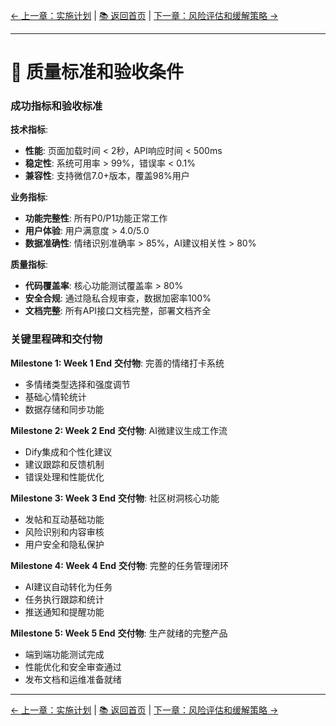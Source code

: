 [← 上一章：实施计划](./实施计划.md) | [📚 返回首页](./index.md) | [下一章：风险评估和缓解策略 →](./风险评估和缓解策略.md)

---

# 🎯 质量标准和验收条件

### **成功指标和验收标准**

**技术指标**:
- **性能**: 页面加载时间 < 2秒，API响应时间 < 500ms
- **稳定性**: 系统可用率 > 99%，错误率 < 0.1%
- **兼容性**: 支持微信7.0+版本，覆盖98%用户

**业务指标**:
- **功能完整性**: 所有P0/P1功能正常工作
- **用户体验**: 用户满意度 > 4.0/5.0
- **数据准确性**: 情绪识别准确率 > 85%，AI建议相关性 > 80%

**质量指标**:
- **代码覆盖率**: 核心功能测试覆盖率 > 80%
- **安全合规**: 通过隐私合规审查，数据加密率100%
- **文档完整**: 所有API接口文档完整，部署文档齐全

### **关键里程碑和交付物**

**Milestone 1: Week 1 End**
**交付物**: 完善的情绪打卡系统
- 多情绪类型选择和强度调节
- 基础心情轮统计
- 数据存储和同步功能

**Milestone 2: Week 2 End**
**交付物**: AI微建议生成工作流
- Dify集成和个性化建议
- 建议跟踪和反馈机制
- 错误处理和性能优化

**Milestone 3: Week 3 End**
**交付物**: 社区树洞核心功能
- 发帖和互动基础功能
- 风险识别和内容审核
- 用户安全和隐私保护

**Milestone 4: Week 4 End**
**交付物**: 完整的任务管理闭环
- AI建议自动转化为任务
- 任务执行跟踪和统计
- 推送通知和提醒功能

**Milestone 5: Week 5 End**
**交付物**: 生产就绪的完整产品
- 端到端功能测试完成
- 性能优化和安全审查通过
- 发布文档和运维准备就绪

---

[← 上一章：实施计划](./实施计划.md) | [📚 返回首页](./index.md) | [下一章：风险评估和缓解策略 →](./风险评估和缓解策略.md)
